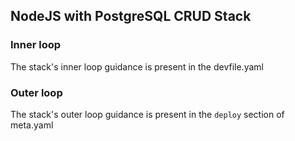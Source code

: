## NodeJS with PostgreSQL CRUD Stack


### Inner loop
The stack's inner loop guidance is present in the devfile.yaml


### Outer loop
The stack's outer loop guidance is present in the `deploy` section of meta.yaml